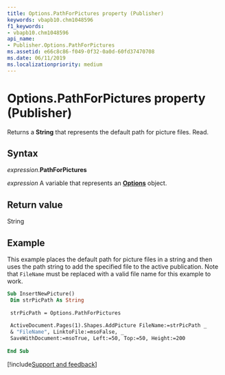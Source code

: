 ```yaml
---
title: Options.PathForPictures property (Publisher)
keywords: vbapb10.chm1048596
f1_keywords:
- vbapb10.chm1048596
api_name:
- Publisher.Options.PathForPictures
ms.assetid: e66c8c86-f049-0f32-0a0d-60fd37470708
ms.date: 06/11/2019
ms.localizationpriority: medium
---
```



# Options.PathForPictures property (Publisher)

Returns a **String** that represents the default path for picture files. Read.


## Syntax

_expression_.**PathForPictures**

_expression_ A variable that represents an **[Options](Publisher.Options.md)** object.


## Return value

String


## Example

This example places the default path for picture files in a string and then uses the path string to add the specified file to the active publication. Note that `FileName` must be replaced with a valid file name for this example to work.

```vb
Sub InsertNewPicture() 
 Dim strPicPath As String 
 
 strPicPath = Options.PathForPictures 
 
 ActiveDocument.Pages(1).Shapes.AddPicture FileName:=strPicPath _ 
 & "FileName", LinktoFile:=msoFalse, _ 
 SaveWithDocument:=msoTrue, Left:=50, Top:=50, Height:=200 
 
End Sub
```

[!include[Support and feedback](~/includes/feedback-boilerplate.md)]